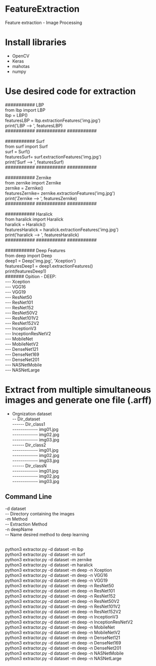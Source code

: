 # FeatureExtraction
Feature extraction - Image Processing

# Install libraries
- OpenCV
- Keras
- mahotas
- numpy


# Use desired code for extraction
########### LBP <br />
from lbp import LBP<br />
lbp = LBP()<br />
featuresLBP = lbp.extractionFeatures('img.jpg')<br />
print('LBP --> ', featuresLBP)<br />
########### ########### ########### <br />
<br />
########### Surf<br />
from surf import Surf<br />
surf = Surf()<br />
featuresSurf= surf.extractionFeatures('img.jpg')<br />
print('Surf --> ', featuresSurf)<br />
########### ########### ########### <br />
<br />
########### Zernike<br />
from zernike import Zernike<br />
zernike = Zernike()<br />
featuresZernike= zernike.extractionFeatures('img.jpg')<br />
print('Zernike --> ', featuresZernike)<br />
########### ########### ########### <br />
<br />
########### Haralick <br />
from haralick import Haralick<br />
haralick = Haralick()<br />
featuresHaralick = haralick.extractionFeatures('img.jpg')<br />
print('haralick --> ', featuresHaralick)<br />
########### ########### ###########  <br />
<br />
########### Deep Features  <br />
from deep import Deep<br />
deep1 = Deep('img.jpg', 'Xception')<br />
featuresDeep1 = deep1.extractionFeatures()<br />
print(featuresDeep1)<br />
####### Opition - DEEP:<br />
--- Xception<br />
--- VGG16<br />
--- VGG19 <br />
--- ResNet50 <br />
--- ResNet101<br />
--- ResNet152<br />
--- ResNet50V2<br />
--- ResNet101V2<br />
--- ResNet152V2<br />
--- InceptionV3<br />
--- InceptionResNetV2<br />
--- MobileNet<br />
--- MobileNetV2<br />
--- DenseNet121<br />
--- DenseNet169<br />
--- DenseNet201<br />
--- NASNetMobile<br />
--- NASNetLarge<br />


# Extract from multiple simultaneous images and generate one file (.arff)
- Orgnization dataset<br />
-- Dir_dataset<br />
------ Dir_class1<br />
------------- img01.jpg<br />
------------- img02.jpg<br />
------------- img03.jpg<br />
------ Dir_class2<br />
------------- img01.jpg<br />
------------- img02.jpg<br />
------------- img03.jpg<br />
------ Dir_classN<br />
------------- img01.jpg<br />
------------- img02.jpg<br />
------------- img03.jpg<br />

## Command Line

-d dataset<br />
-- Directory containing the images <br />
-m Method<br />
-- Extraction Method<br />
-n deepName<br />
-- Name desired method to deep learning<br />
<br />

python3 extractor.py -d dataset -m lbp <br />
python3 extractor.py -d dataset -m surf <br />
python3 extractor.py -d dataset -m zernike <br />
python3 extractor.py -d dataset -m haralick <br />
python3 extractor.py -d dataset -m deep -n Xception<br />
python3 extractor.py -d dataset -m deep -n VGG16<br />
python3 extractor.py -d dataset -m deep -n VGG19<br />
python3 extractor.py -d dataset -m deep -n ResNet50<br />
python3 extractor.py -d dataset -m deep -n ResNet101<br />
python3 extractor.py -d dataset -m deep -n ResNet152<br />
python3 extractor.py -d dataset -m deep -n ResNet50V2<br />
python3 extractor.py -d dataset -m deep -n ResNet101V2<br />
python3 extractor.py -d dataset -m deep -n ResNet152V2<br />
python3 extractor.py -d dataset -m deep -n InceptionV3<br />
python3 extractor.py -d dataset -m deep -n InceptionResNetV2<br />
python3 extractor.py -d dataset -m deep -n MobileNet<br />
python3 extractor.py -d dataset -m deep -n MobileNetV2<br />
python3 extractor.py -d dataset -m deep -n DenseNet121<br />
python3 extractor.py -d dataset -m deep -n DenseNet169<br />
python3 extractor.py -d dataset -m deep -n DenseNet201<br />
python3 extractor.py -d dataset -m deep -n NASNetMobile<br />
python3 extractor.py -d dataset -m deep -n NASNetLarge<br />

